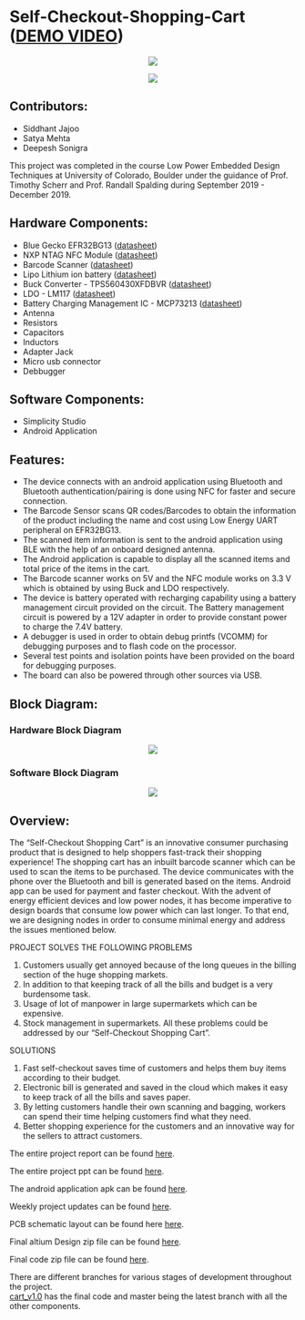 # Self-Checkout-Shopping-Cart ([DEMO VIDEO](https://drive.google.com/file/d/1PHqSrd3S05qmIQ_HfaXPMp07Jxs_gFq5/view?pli=1))

<p align="middle">
<img src="Project_Images/project_pcb.PNG">
</p>


<p align="middle">
<img src="Project_Images/pcb.PNG">
</p>


## Contributors: 
- Siddhant Jajoo 
- Satya Mehta 
- Deepesh Sonigra 


This project was completed in the course Low Power Embedded Design Techniques at University of Colorado, Boulder under the guidance of Prof. Timothy Scherr and Prof. Randall Spalding during September 2019 - December 2019.  

## Hardware Components:
- Blue Gecko EFR32BG13 ([datasheet](https://www.silabs.com/documents/public/data-sheets/efr32bg13-datasheet.pdf))
- NXP NTAG NFC Module ([datasheet](https://www.nxp.com/docs/en/data-sheet/NT3H2111_2211.pdf))
- Barcode Scanner ([datasheet](https://www.waveshare.com/w/upload/3/3c/Barcode_Scanner_Module_User_Manual_EN.pdf))
- Lipo Lithium ion battery ([datasheet](https://cdn.sparkfun.com/datasheets/Prototyping/Lithium%20Ion%20Battery%20MSDS.pdf))
- Buck Converter - TPS560430XFDBVR ([datasheet](http://www.ti.com/general/docs/suppproductinfo.tsp?distId=10&gotoUrl=http%3A%2F%2Fwww.ti.com%2Flit%2Fgpn%2Ftps560430))
- LDO - LM117 ([datasheet](http://www.ti.com/lit/ds/symlink/lm1117.pdf))
- Battery Charging Management IC - MCP73213 ([datasheet](http://ww1.microchip.com/downloads/en/devicedoc/20002190c.pdf))
- Antenna
- Resistors
- Capacitors
- Inductors
- Adapter Jack
- Micro usb connector
- Debbugger

## Software Components:
- Simplicity Studio
- Android Application


## Features:
-	The device connects with an android application using Bluetooth and Bluetooth authentication/pairing is done using NFC for faster and secure connection.
-	The Barcode Sensor scans QR codes/Barcodes to obtain the information of the product including the name and cost using Low Energy UART peripheral on EFR32BG13.
-	The scanned item information is sent to the android application using BLE with the help of an onboard designed antenna.
-	The Android application is capable to display all the scanned items and total price of the items in the cart.
-	The Barcode scanner works on 5V and the NFC module works on 3.3 V which is obtained by using Buck and LDO respectively.
-	The device is battery operated with recharging capability using a battery management circuit provided on the circuit. The Battery management circuit is powered by a 12V adapter in order to provide constant power to charge the 7.4V battery.
-	A debugger is used in order to obtain debug printfs (VCOMM) for debugging purposes and to flash code on the processor.
-	Several test points and isolation points have been provided on the board for debugging purposes.
-	The board can also be powered through other sources via USB.


## Block Diagram:

### Hardware Block Diagram

<p align="middle">
<img src="Project_Images/LPEDT-BLOCK-DIAGRAM-NEW.jpg">
</p>

### Software Block Diagram

<p align="middle">
<img src="Project_Images/software_block.jpg">
</p>


## Overview:
The “Self-Checkout Shopping Cart” is an innovative consumer purchasing product that is designed to help shoppers fast-track their shopping experience! The shopping cart has an inbuilt barcode scanner which can be used to scan the items to be purchased. The device communicates with the phone over the Bluetooth and bill is generated based on the items. Android app can be used for payment and faster checkout. With the advent of energy efficient devices and low power nodes, it has become imperative to design boards that consume low power which can last longer. To that end, we are designing nodes in order to consume minimal energy and address the issues mentioned below.

PROJECT SOLVES THE FOLLOWING PROBLEMS
1.	Customers usually get annoyed because of the long queues in the billing section of the huge shopping markets. 
2.	In addition to that keeping track of all the bills and budget is a very burdensome task.
3.	Usage of lot of manpower in large supermarkets which can be expensive.
4.	Stock management in supermarkets.
All these problems could be addressed by our “Self-Checkout Shopping Cart”.


SOLUTIONS
1.	Fast self-checkout saves time of customers and helps them buy items according to their budget.
2.	Electronic bill is generated and saved in the cloud which makes it easy to keep track of all the bills and saves paper.
3.	By letting customers handle their own scanning and bagging, workers can spend their time helping customers find what they need. 
4.	Better shopping experience for the customers and an innovative way for the sellers to attract customers.



The entire project report can be found [here](https://github.com/jajoosiddhant/Self-Checkout-Shopping-Cart/blob/master/Project_Report.pdf).

The entire project ppt can be found [here](https://github.com/jajoosiddhant/Self-Checkout-Shopping-Cart/blob/master/Project_PPT.pptx).

The android application apk can be found [here](https://github.com/jajoosiddhant/Self-Checkout-Shopping-Cart/blob/master/ShoppingCart.apk).

Weekly project updates can be found [here](https://github.com/jajoosiddhant/Self-Checkout-Shopping-Cart/tree/master/Project_Updates).

PCB schematic layout can be found here [here](https://github.com/jajoosiddhant/Self-Checkout-Shopping-Cart/blob/master/Altium_layout_schematic.pdf).

Final altium Design zip file can be found [here](https://github.com/jajoosiddhant/Self-Checkout-Shopping-Cart/blob/master/Final_Design_Altium.zip).

Final code zip file can be found [here](https://github.com/jajoosiddhant/Self-Checkout-Shopping-Cart/blob/master/shopping_cart_code.zip).


There are different branches for various stages of development throughout the project.  
[cart_v1.0](https://github.com/jajoosiddhant/Self-Checkout-Shopping-Cart/tree/cart_v1.0) has the final code and master being the latest branch with all the other components.
